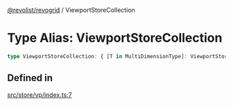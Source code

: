[@revolist/revogrid](README.md) / ViewportStoreCollection

# Type Alias: ViewportStoreCollection

```ts
type ViewportStoreCollection: { [T in MultiDimensionType]: ViewportStore };
```

## Defined in

[src/store/vp/index.ts:7](https://github.com/revolist/revogrid/blob/a348821be3a2642110f5dc893d4bd9cba16c5101/src/store/vp/index.ts#L7)
